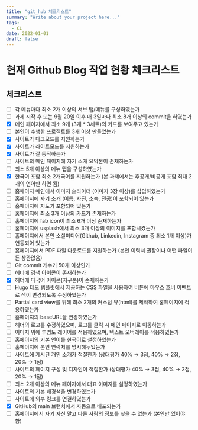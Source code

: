 ```yaml
---
title: "git_hub 체크리스트"
summary: "Write about your project here..."
tags:
  - CL
date: 2022-01-01
draft: false
---
```


# 현재 Github Blog 작업 현황 체크리스트
## 체크리스트
- [ ]  각 메뉴마다 최소 2개 이상의 서브 탭/메뉴를 구성하였는가
- [ ]  과제 시작 후 또는 9월 20일 이후 매 3일마다 최소 8개 이상의 commit을 하였는가
- [x]  메인 페이지에서 최소 9개 (3개 * 3세트)의 카드를 보여주고 있는가
- [ ]  본인이 수행한 프로젝트를 3개 이상 만들었는가
- [x]  사이트가 다크모드를 지원하는가
- [x]  사이트가 라이트모드를 지원하는가
- [x]  사이트가 잘 동작하는가
- [ ]  사이트의 메인 페이지에 자기 소개 요약본이 존재하는가
- [ ]  최소 5개 이상의 메뉴 탭을 구성하였는가
- [x]  한국어 포함 최소 2개국어를 지원하는가 (본 과제에서는 후공개/비공개 포함 최대 2개의 언어만 하면 됨)
- [ ]  홈페이지 메인에서 이미지 슬라이더 (이미지 3장 이상)를 삽입하였는가
- [ ]  홈페이지에 자기 소개 (이름, 사진, 소속, 전공)이 포함되어 있는가
- [ ]  홈페이지에 지도가 포함되어 있는가
- [ ]  홈페이지에 최소 3개 이상의 카드가 존재하는가
- [ ]  홈페이지에 fab icon이 최소 6개 이상 존재하는가
- [ ]  홈페이지에 usplash에서 최소 3개 이상의 이미지를 포함시켰는가
- [ ]  홈페이지에서 본인 소셜미디어(Github, Linkedin, Instagram 중 최소 1개 이상)가 연동되어 있는가
- [ ]  홈페이지에서 PDF 파일 다운로드를 지원하는가 (본인 이력서 권장이나 어떤 파일이든 상관없음)
- [ ]  Git commit 개수가 50개 이상인가
- [ ]  헤더에 검색 아이콘이 존재하는가
- [x]  헤더에 다국어 아이콘(지구본)이 존재하는가
- [ ]  Hugo 데모 템플릿에서 제공하는 CSS 파일을 사용하여 버튼에 마우스 호버 이벤트로 색이 변경되도록 수정하였는가
- [ ]  Partial card view를 위해 최소 2개의 커스텀 뷰(html)를 제작하여 홈페이지에 적용하였는가
- [ ]  홈페이지의 baseURL을 변경하였는가
- [ ]  헤더의 로고를 수정하였으며, 로고를 클릭 시 메인 페이지로 이동하는가
- [ ]  이미지 위에 투명도 레이어를 적용하였으며, 텍스트 오버레이를 적용하였는가
- [ ]  홈페이지의 기본 언어를 한국어로 설정하였는가
- [ ]  홈페이지에 본인 연락처를 명시해두었는가
- [ ]  사이트에 게시된 개인 소개가 적절한가 (상대평가 40% → 3점, 40% → 2점, 20% → 1점)
- [ ]  사이트의 페이지 구성 및 디자인이 적절한가 (상대평가 40% → 3점, 40% → 2점, 20% → 1점)
- [ ]  최소 2개 이상의 메뉴 페이지에서 대표 이미지를 설정하였는가
- [ ]  사이트의 기본 배경색을 변경하였는가
- [ ]  사이트에 외부 링크를 연결하였는가
- [x]  GitHub의 main 브랜치에서 자동으로 배포되는가
- [ ]  홈페이지에서 자기 자신 말고 다른 사람의 정보를 찾을 수 없는가 (본인만 있어야 함)
